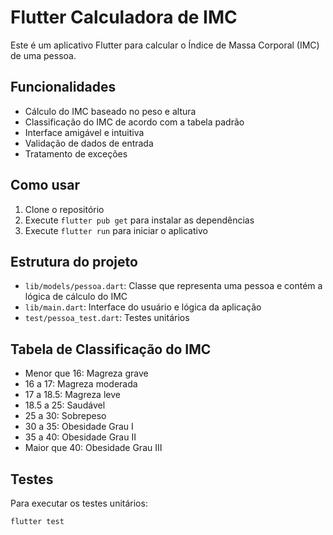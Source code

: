 # Flutter Calculadora de IMC

Este é um aplicativo Flutter para calcular o Índice de Massa Corporal (IMC) de uma pessoa.

## Funcionalidades

- Cálculo do IMC baseado no peso e altura
- Classificação do IMC de acordo com a tabela padrão
- Interface amigável e intuitiva
- Validação de dados de entrada
- Tratamento de exceções

## Como usar

1. Clone o repositório
2. Execute `flutter pub get` para instalar as dependências
3. Execute `flutter run` para iniciar o aplicativo

## Estrutura do projeto

- `lib/models/pessoa.dart`: Classe que representa uma pessoa e contém a lógica de cálculo do IMC
- `lib/main.dart`: Interface do usuário e lógica da aplicação
- `test/pessoa_test.dart`: Testes unitários

## Tabela de Classificação do IMC

- Menor que 16: Magreza grave
- 16 a 17: Magreza moderada
- 17 a 18.5: Magreza leve
- 18.5 a 25: Saudável
- 25 a 30: Sobrepeso
- 30 a 35: Obesidade Grau I
- 35 a 40: Obesidade Grau II
- Maior que 40: Obesidade Grau III

## Testes

Para executar os testes unitários:

```bash
flutter test
```
